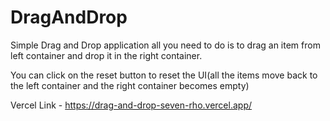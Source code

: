 # DragAndDrop

Simple Drag and Drop application all you need to do is to drag an item from left container and drop it in the right container.

You can click on the reset button to reset the UI(all the items move back to the left container and the right container becomes empty)

Vercel Link - https://drag-and-drop-seven-rho.vercel.app/

